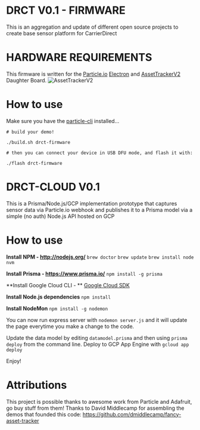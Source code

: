 DRCT V0.1 - FIRMWARE
===
This is an aggregation and update of different open source projects to create base sensor platform for CarrierDirect

HARDWARE REQUIREMENTS
===
This firmware is written for the [Particle.io](https://www.particle.io/) [Electron](https://store.particle.io/collections/cellular/products/electron-3g-americas) and [AssetTrackerV2](https://store.particle.io/collections/cellular/products/asset-tracker) Daughter Board. 
![AssetTrackerV2](https://cdn.shopify.com/s/files/1/0925/6626/products/assetTrackerV2-extra_1cd097a8-a85e-423c-8c81-89ad61db4286_1408x1408.jpg?v=1491944346)

How to use
===

Make sure you have the [particle-cli](https://github.com/spark/particle-cli) installed... 

```
# build your demo!

./build.sh drct-firmware

# then you can connect your device in USB DFU mode, and flash it with:

./flash drct-firmware
```

DRCT-CLOUD V0.1
===
This is a Prisma/Node.js/GCP implementation prototype that captures sensor data via Particle.io webhook and publishes it to a Prisma model via a simple (no auth) Node.js API hosted on GCP

How to use
===
**Install NPM - http://nodejs.org/**
`brew doctor`
`brew update`
`brew install node nvm`

**Install Prisma - https://www.prisma.io/**
`npm install -g prisma`

**Install Google Cloud CLI - **
[Google Cloud SDK](https://cloud.google.com/sdk/docs/quickstart-macos)

**Install Node.js dependencies**
`npm install`

**Install NodeMon**
`npm install -g nodemon`

You can now run express server with `nodemon server.js` and it will update the page everytime you make a change to the code. 

Update the data model by editing `datamodel.prisma` and then using `prisma deploy` from the command line. 
Deploy to GCP App Engine with `gcloud app deploy`

Enjoy!


Attributions
===

This project is possible thanks to awesome work from Particle and Adafruit, go buy stuff from them!
Thanks to David Middlecamp for assembling the demos that founded this code: https://github.com/dmiddlecamp/fancy-asset-tracker
